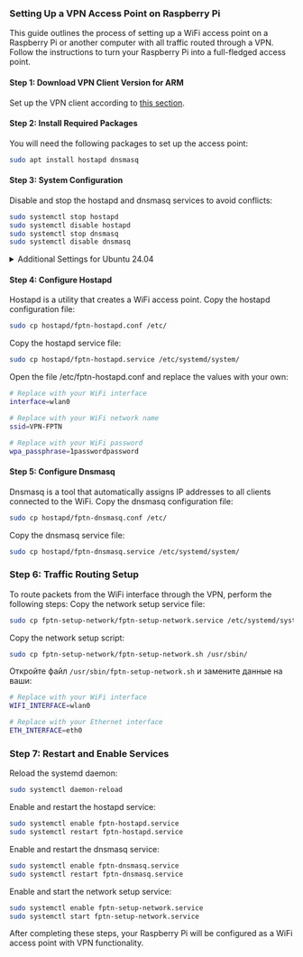 ### Setting Up a VPN Access Point on Raspberry Pi

This guide outlines the process of setting up a WiFi access point on a Raspberry Pi or another computer with all traffic routed through a VPN. Follow the instructions to turn your Raspberry Pi into a full-fledged access point.

#### Step 1: Download VPN Client Version for ARM

Set up the VPN client according to [this section](https://github.com/batchar2/fptn?tab=readme-ov-file#fptn-client-installation-and-configuration).

#### Step 2: Install Required Packages

You will need the following packages to set up the access point:

```bash
sudo apt install hostapd dnsmasq
```

#### Step 3: System Configuration

Disable and stop the hostapd and dnsmasq services to avoid conflicts:

```bash
sudo systemctl stop hostapd
sudo systemctl disable hostapd
sudo systemctl stop dnsmasq
sudo systemctl disable dnsmasq
```

<details>

<summary>Additional Settings for Ubuntu 24.04</summary>

If you are using Ubuntu 24.04, perform the following additional steps:
Allow port 53 for DNS:


```bash
sudo ufw allow 53
```

Stop and disable systemd-resolved:

```bash
sudo systemctl stop systemd-resolved
sudo systemctl disable systemd-resolved
```  

Remove the symbolic link to /etc/resolv.conf and create a new file with your DNS server:

```bash
sudo rm /etc/resolv.conf
sudo sh -c 'echo "nameserver 8.8.8.8" > /etc/resolv.conf'
sudo chattr +i /etc/resolv.conf
```


Reboot your system:

```bash
sudo reboot
```
</details>


#### Step 4: Configure Hostapd

Hostapd is a utility that creates a WiFi access point. Copy the hostapd configuration file:


```bash
sudo cp hostapd/fptn-hostapd.conf /etc/
```
Copy the hostapd service file:

```bash
sudo cp hostapd/fptn-hostapd.service /etc/systemd/system/
```

Open the file /etc/fptn-hostapd.conf and replace the values with your own:

```bash
# Replace with your WiFi interface
interface=wlan0

# Replace with your WiFi network name
ssid=VPN-FPTN

# Replace with your WiFi password
wpa_passphrase=1passwordpassword
```

#### Step 5: Configure Dnsmasq

Dnsmasq is a tool that automatically assigns IP addresses to all clients connected to the WiFi. Copy the dnsmasq configuration file:

```bash
sudo cp hostapd/fptn-dnsmasq.conf /etc/
```

Copy the dnsmasq service file:


```bash
sudo cp hostapd/fptn-dnsmasq.service /etc/systemd/system/
```

### Step 6: Traffic Routing Setup

To route packets from the WiFi interface through the VPN, perform the following steps:
Copy the network setup service file:


```bash
sudo cp fptn-setup-network/fptn-setup-network.service /etc/systemd/system/
```

Copy the network setup script:

```bash
sudo cp fptn-setup-network/fptn-setup-network.sh /usr/sbin/
```

Откройте файл `/usr/sbin/fptn-setup-network.sh` и замените данные на ваши:

```bash
# Replace with your WiFi interface
WIFI_INTERFACE=wlan0

# Replace with your Ethernet interface
ETH_INTERFACE=eth0
```

### Step 7: Restart and Enable Services

Reload the systemd daemon:

```bash
sudo systemctl daemon-reload
```

Enable and restart the hostapd service:

```bash
sudo systemctl enable fptn-hostapd.service
sudo systemctl restart fptn-hostapd.service
```

Enable and restart the dnsmasq service:

```bash
sudo systemctl enable fptn-dnsmasq.service
sudo systemctl restart fptn-dnsmasq.service
```

Enable and start the network setup service:

```bash
sudo systemctl enable fptn-setup-network.service
sudo systemctl start fptn-setup-network.service
```

After completing these steps, your Raspberry Pi will be configured as a WiFi access point with VPN functionality.
